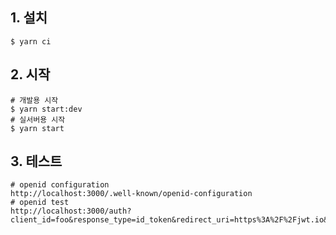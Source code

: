 ## 1. 설치

```shell
$ yarn ci
```

## 2. 시작
```shell
# 개발용 시작
$ yarn start:dev
# 실서버용 시작
$ yarn start
```

## 3. 테스트
```
# openid configuration
http://localhost:3000/.well-known/openid-configuration
# openid test
http://localhost:3000/auth?client_id=foo&response_type=id_token&redirect_uri=https%3A%2F%2Fjwt.io&scope=openid&nonce=foobar
```
